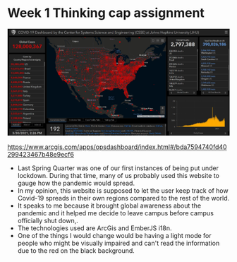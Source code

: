 # Week 1 Thinking cap assignment

<img src="pic/Screenshot.jpg" width="1000px">

https://www.arcgis.com/apps/opsdashboard/index.html#/bda7594740fd40299423467b48e9ecf6


- Last Spring Quarter was one of our first instances of being put under lockdown. During that time, many of us probably used this website to gauge how the pandemic would spread.
- In my opinion, this website is supposed to let the user keep track of how Covid-19 spreads in their own regions compared to the rest of the world.
- It speaks to me because it brought global awareness about the pandemic and it helped me decide to leave campus before campus officially shut down,.
- The technologies used are ArcGis and EmberJS i18n.
- One of the things I would change would be having a light mode for people who might be visually impaired and can't read the information due to the red on the black background.
